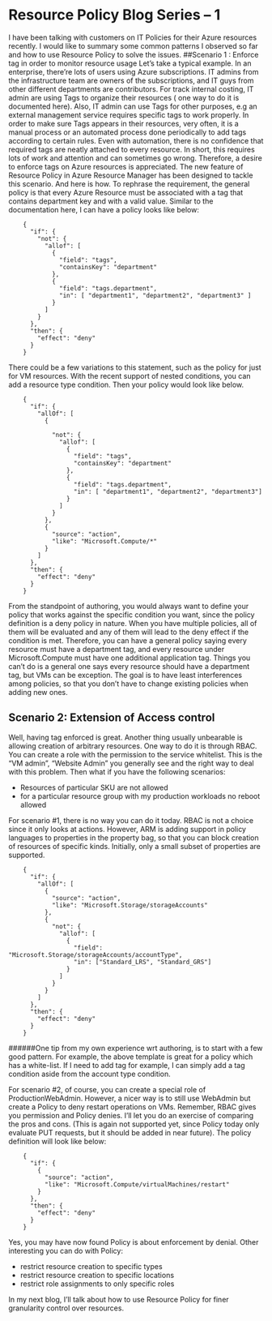 # Resource Policy Blog Series – 1  

I have been talking with customers on IT Policies for their Azure resources recently. I would like to summary some common patterns I observed so far and how to use Resource Policy to solve the issues. 
##Scenario 1 : Enforce tag in order to monitor resource usage 
Let’s take a typical example. In an enterprise, there’re lots of users using Azure subscriptions. IT admins from the infrastructure team are owners of the subscriptions, and IT guys from other different departments are contributors. 
For track internal costing, IT admin are using Tags to organize their resources ( one way to do it is documented here). Also, IT admin can use Tags for other purposes, e.g an external management service requires specific tags to work properly. In order to make sure Tags appears in their resources, very often, it is a manual process or an automated process done periodically to add tags according to certain rules. Even with automation, there is no confidence that required tags are neatly attached to every resource. In short, this requires lots of work and attention and can sometimes go wrong. Therefore, a desire to enforce tags on Azure resources is appreciated. The new feature of Resource Policy in Azure Resource Manager has been designed to tackle this scenario. And here is how.
To rephrase the requirement, the general policy is that every Azure Resource must be associated with a tag that contains department key and with a valid value. Similar to the documentation here, I can have a policy looks like below:

        {
          "if": {
            "not": {
              "allof": [
                {
                  "field": "tags",
                  "containsKey": "department"
                },
                {
                  "field": "tags.department",
                  "in": [ "department1", "department2", "department3" ]
                }
              ]
            }
          },
          "then": {
            "effect": "deny"
          }
        }

There could be a few variations to this statement, such as the policy for just for VM resources. With the recent support of nested conditions, you can add a resource type condition. Then your policy would look like below. 

        {
          "if": {
            "allOf": [
              {
        
                "not": {
                  "allof": [
                    {
                      "field": "tags",
                      "containsKey": "department"
                    },
                    {
                      "field": "tags.department",
                      "in": [ "department1", "department2", "department3"]
                    }
                  ]
                }
              },
              {
                "source": "action",
                "like": "Microsoft.Compute/*"
              }
            ]
          },
          "then": {
            "effect": "deny"
          }
        }

From the standpoint of authoring, you would always want to define your policy that works against the specific condition you want, since the policy definition is a deny policy in nature. When you have multiple policies, all of them will be evaluated and any of them will lead to the deny effect if the condition is met. Therefore, you can have a general policy saying every resource must have a department tag, and every resource under Microsoft.Compute must have one additional application tag. Things you can’t do is a general one says every resource should have a department tag, but VMs can be exception. The goal is to have least interferences among policies, so that you don’t have to change existing policies when adding new ones.

## Scenario 2: Extension of Access control 
Well, having tag enforced is great. Another thing usually unbearable is allowing creation of arbitrary resources. One way to do it is through RBAC. You can create a role with the permission to the service whitelist. This is the “VM admin”, “Website Admin” you generally see and the right way to deal with this problem. Then what if you have the following scenarios:
-	Resources of particular SKU are not allowed
-	for a particular resource group with my production workloads no reboot allowed

For scenario #1, there is no way you can do it today. RBAC is not a choice since it only looks at actions. However, ARM is adding support in policy languages to properties in the property bag, so that you can block creation of resources of specific kinds. Initially, only a small subset of properties are supported. 


        {
          "if": {
            "allOf": [
              {
                "source": "action",
                "like": "Microsoft.Storage/storageAccounts"
              },
              {
                "not": {
                  "allof": [
                    {
                      "field": "Microsoft.Storage/storageAccounts/accountType",
                      "in": ["Standard_LRS", "Standard_GRS"]
                    }
                  ]
                }
              }
            ]
          },
          "then": {
            "effect": "deny"
          }
        }
######One tip from my own experience wrt authoring, is to start with a few good pattern. For example, the above template is great for a policy which has a white-list. If I need to add tag for example, I can simply add a tag condition aside from the account type condition.
    
For scenario #2, of course, you can create a special role of ProductionWebAdmin. However, a nicer way is to still use WebAdmin but create a Policy to deny restart operations on VMs. Remember, RBAC gives you permission and Policy denies. I’ll let you do an exercise of comparing the pros and cons. (This is again not supported yet, since Policy today only evaluate PUT requests, but it should be added in near future). The policy definition will look like below:

        {
          "if": {
            {
              "source": "action",
              "like": "Microsoft.Compute/virtualMachines/restart"
            }
          },
          "then": {
            "effect": "deny"
          }
        }

Yes, you may have now found Policy is about enforcement by denial.  Other interesting you can do with Policy:
-	restrict resource creation to specific types
-	restrict resource creation to specific locations
-	restrict role assignments to only specific roles

In my next blog, I’ll talk about how to use Resource Policy for finer granularity control over resources. 
